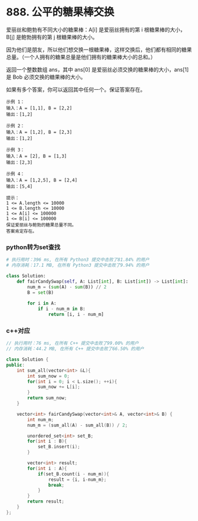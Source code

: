 # 888. 公平的糖果棒交换

爱丽丝和鲍勃有不同大小的糖果棒：A[i] 是爱丽丝拥有的第 i 根糖果棒的大小，B[j] 是鲍勃拥有的第 j 根糖果棒的大小。

因为他们是朋友，所以他们想交换一根糖果棒，这样交换后，他们都有相同的糖果总量。（一个人拥有的糖果总量是他们拥有的糖果棒大小的总和。）

返回一个整数数组 ans，其中 ans[0] 是爱丽丝必须交换的糖果棒的大小，ans[1] 是 Bob 必须交换的糖果棒的大小。

如果有多个答案，你可以返回其中任何一个。保证答案存在。
```shell
示例 1：
输入：A = [1,1], B = [2,2]
输出：[1,2]

示例 2：
输入：A = [1,2], B = [2,3]
输出：[1,2]

示例 3：
输入：A = [2], B = [1,3]
输出：[2,3]

示例 4：
输入：A = [1,2,5], B = [2,4]
输出：[5,4]

提示：
1 <= A.length <= 10000
1 <= B.length <= 10000
1 <= A[i] <= 100000
1 <= B[i] <= 100000
保证爱丽丝与鲍勃的糖果总量不同。
答案肯定存在。
```

### python转为set查找
```python
# 执行用时：396 ms, 在所有 Python3 提交中击败了81.84% 的用户
# 内存消耗：17.1 MB, 在所有 Python3 提交中击败了9.94% 的用户

class Solution:
    def fairCandySwap(self, A: List[int], B: List[int]) -> List[int]:
        num_m = (sum(A) - sum(B)) // 2
        B = set(B)
        
        for i in A:
            if i - num_m in B:
                return [i, i - num_m]
```

### c++对应
```c++
// 执行用时：76 ms, 在所有 C++ 提交中击败了99.00% 的用户
// 内存消耗：44.2 MB, 在所有 C++ 提交中击败了66.50% 的用户

class Solution {
public:
    int sum_all(vector<int> &L){
        int sum_now = 0;
        for(int i = 0; i < L.size(); ++i){
            sum_now += L[i];
        }
        return sum_now;
    }

    vector<int> fairCandySwap(vector<int>& A, vector<int>& B) {
        int num_m;
        num_m = (sum_all(A) - sum_all(B)) / 2;

        unordered_set<int> set_B;
        for(int i : B){
            set_B.insert(i);
        }

        vector<int> result;
        for(int i : A){
            if(set_B.count(i - num_m)){
                result = {i, i-num_m};
                break;
            }
        }
        return result;
    }
};
```